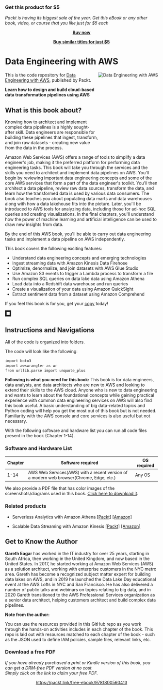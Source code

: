 
### Get this product for $5

<i>Packt is having its biggest sale of the year. Get this eBook or any other book, video, or course that you like just for $5 each</i>


<b><p align='center'>[Buy now](https://packt.link/9781800560413)</p></b>


<b><p align='center'>[Buy similar titles for just $5](https://subscription.packtpub.com/search)</p></b>


# Data Engineering with AWS

<a href="https://www.packtpub.com/product/data-engineering-with-aws/9781800560413"><img src="https://static.packt-cdn.com/products/9781800560413/cover/smaller" alt="Data Engineering with AWS" height="256px" align="right"></a>

This is the code repository for [Data Engineering with AWS](https://www.packtpub.com/product/data-engineering-with-aws/9781800560413), published by Packt.

**Learn how to design and build cloud-based data transformation pipelines using AWS**

## What is this book about?

Knowing how to architect and implement complex data pipelines is a highly sought-after skill. Data engineers are responsible for building these pipelines that ingest, transform, and join raw datasets - creating new value from the data in the process.

Amazon Web Services (AWS) offers a range of tools to simplify a data engineer's job, making it the preferred platform for performing data engineering tasks.
This book will take you through the services and the skills you need to architect and implement data pipelines on AWS. You'll begin by reviewing important data engineering concepts and some of the core AWS services that form a part of the data engineer's toolkit. You'll then architect a data pipeline, review raw data sources, transform the data, and learn how the transformed data is used by various data consumers. The book also teaches you about populating data marts and data warehouses along with how a data lakehouse fits into the picture. Later, you'll be introduced to AWS tools for analyzing data, including those for ad-hoc SQL queries and creating visualizations. In the final chapters, you'll understand how the power of machine learning and artificial intelligence can be used to draw new insights from data.

By the end of this AWS book, you'll be able to carry out data engineering tasks and implement a data pipeline on AWS independently.

This book covers the following exciting features: 
* Understand data engineering concepts and emerging technologies
* Ingest streaming data with Amazon Kinesis Data Firehose
* Optimize, denormalize, and join datasets with AWS Glue Studio
* Use Amazon S3 events to trigger a Lambda process to transform a file
* Run complex SQL queries on data lake data using Amazon Athena
* Load data into a Redshift data warehouse and run queries
* Create a visualization of your data using Amazon QuickSight
* Extract sentiment data from a dataset using Amazon Comprehend

If you feel this book is for you, get your [copy](https://www.amazon.in/Data-Engineering-AWS-cloud-based-transformation/dp/1800560419/ref=sr_1_3?keywords=Data+Engineering+with+AWS&qid=1638757232&sr=8-3) today!

<a href="https://www.packtpub.com/product/data-engineering-with-aws/9781800560413"><img src="https://raw.githubusercontent.com/PacktPublishing/GitHub/master/GitHub.png" alt="https://www.packtpub.com/" border="5" /></a>

## Instructions and Navigations
All of the code is organized into folders.

The code will look like the following:
```
import boto3
import awswrangler as wr
from urllib.parse import unquote_plus
```
**Following is what you need for this book:**
This book is for data engineers, data analysts, and data architects who are new to AWS and looking to extend their skills to the AWS cloud. Anyone who is new to data engineering and wants to learn about the foundational concepts while gaining practical experience with common data engineering services on AWS will also find this book useful.
A basic understanding of big data-related topics and Python coding will help you get the most out of this book but is not needed. Familiarity with the AWS console and core services is also useful but not necessary.

With the following software and hardware list you can run all code files present in the book (Chapter 1-14).

### Software and Hardware List

| Chapter  | Software required                                                                    | OS required                        |
| -------- | -------------------------------------------------------------------------------------| -----------------------------------|
|  	1-14	   |   	AWS Web Services(AWS) with a recent version of a modern web browser(Chrome, Edge, etc.)                                  			  | Any OS | 		

We also provide a PDF file that has color images of the screenshots/diagrams used in this book. [Click here to download it](https://static.packt-cdn.com/downloads/9781800560413_ColorImages.pdf).

### Related products <Other books you may enjoy>
* Serverless Analytics with Amazon Athena  [[Packt]](https://www.packtpub.com/product/serverless-analytics-with-amazon-athena/9781800562349) [[Amazon]](https://www.amazon.in/Serverless-Analytics-Amazon-Athena-semi-structured/dp/1800562349/ref=sr_1_1?keywords=Serverless+Analytics+with+Amazon+Athena&qid=1638757768&sr=8-1)
  
* Scalable Data Streaming with Amazon Kinesis  [[Packt]](https://www.packtpub.com/product/scalable-data-streaming-with-amazon-kinesis/9781800565401) [[Amazon]](https://www.amazon.in/Scalable-Data-Streaming-Amazon-Kinesis/dp/1800565402/ref=sr_1_1?keywords=Scalable+Data+Streaming+with+Amazon+Kinesis&qid=1638757818&sr=8-1)
  
## Get to Know the Author
**Gareth Eagar** has worked in the IT industry for over 25 years, starting in South Africa, then working in the United Kingdom, and now based in the United States. In 2017, he started working at Amazon Web Services (AWS) as a solution architect, working with enterprise customers in the NYC metro area. Gareth has become a recognized subject matter expert for building data lakes on AWS, and in 2019 he launched the Data Lake Day educational event at the AWS Lofts in NYC and San Francisco. He has also delivered a number of public talks and webinars on topics relating to big data, and in 2020 Gareth transitioned to the AWS Professional Services organization as a senior data architect, helping customers architect and build complex data pipelines.

**Note from the author:**

You can use the resources provided in this GitHub repo as you work through the hands-on activities includes in each chapter of the book. This repo is laid out with resources matched to each chapter of the book - such as the JSON used to define IAM policies, sample files, relevant links, etc. 
### Download a free PDF

 <i>If you have already purchased a print or Kindle version of this book, you can get a DRM-free PDF version at no cost.<br>Simply click on the link to claim your free PDF.</i>
<p align="center"> <a href="https://packt.link/free-ebook/9781800560413">https://packt.link/free-ebook/9781800560413 </a> </p>